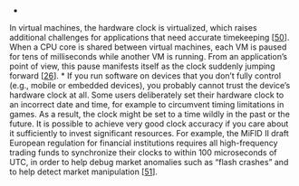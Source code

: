 *  
In virtual machines, the hardware clock is virtualized, which raises additional challenges for
applications that need accurate timekeeping
[[50](ch08.html#VMware2011vm)].
When a CPU core is shared between virtual machines, each VM is paused for tens of milliseconds
while another VM is running. From an application’s point of view, this pause manifests itself as
the clock suddenly jumping forward [[26](ch08.html#Wang2010ja)]. *  If you run software on devices that you don’t fully control (e.g., mobile or embedded devices), you
probably cannot trust the device’s hardware clock at all. Some users deliberately set their
hardware clock to an incorrect date and time, for example to circumvent timing limitations in
games. As a result, the clock might be set to a time wildly in the past or the future. 
It is possible to achieve very good clock accuracy if you care about it sufficiently to invest
significant resources. For example, the MiFID II draft European regulation for financial
institutions requires all high-frequency trading funds to synchronize their clocks to within 100
microseconds of UTC, in order to help debug market anomalies such as “flash crashes” and to help
detect market manipulation
[[51](ch08.html#MiFID2015wn)].